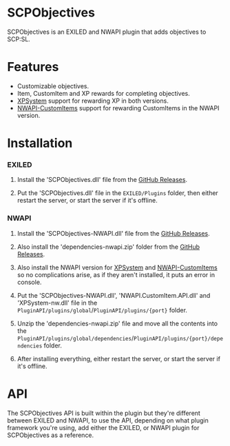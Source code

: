 # SCPObjectives
SCPObjectives is an EXILED and NWAPI plugin that adds objectives to SCP:SL.

# Features
- Customizable objectives.
- Item, CustomItem and XP rewards for completing objectives.
- [XPSystem](https://github.com/RowpannSCP/XP) support for rewarding XP in both versions.
- [NWAPI-CustomItems](https://github.com/NWAPI-CustomItems/API) support for rewarding CustomItems in the NWAPI version.

# Installation

### EXILED
1. Install the 'SCPObjectives.dll' file from the [GitHub Releases](https://github.com/kadotcom/SCPObjectives/releases/latest).

2. Put the 'SCPObjectives.dll' file in the ```EXILED/Plugins``` folder, then either restart the server, or start the server if it's offline.
### NWAPI
1. Install the 'SCPObjectives-NWAPI.dll' file from the [GitHub Releases](https://github.com/kadotcom/SCPObjectives/releases/latest).

2. Also install the 'dependencies-nwapi.zip' folder from the [GitHub Releases](https://github.com/kadotcom/SCPObjectives/releases/latest).

3. Also install the NWAPI version for [XPSystem](https://github.com/RowpannSCP/XP) and [NWAPI-CustomItems](https://github.com/NWAPI-CustomItems/API) so no complications arise, as if they aren't installed, it puts an error in console.

4. Put the 'SCPObjectives-NWAPI.dll', 'NWAPI.CustomItem.API.dll' and 'XPSystem-nw.dll' file in the ```PluginAPI/plugins/global```/```PluginAPI/plugins/{port}``` folder.

5. Unzip the 'dependencies-nwapi.zip' file and move all the contents into the ```PluginAPI/plugins/global/dependencies```/```PluginAPI/plugins/{port}/dependencies``` folder.
   
6. After installing everything, either restart the server, or start the server if it's offline.

# API
The SCPObjectives API is built within the plugin but they're different between EXILED and NWAPI, to use the API, depending on what plugin framework you're using, add either the EXILED, or NWAPI plugin for SCPObjectives as a reference.
